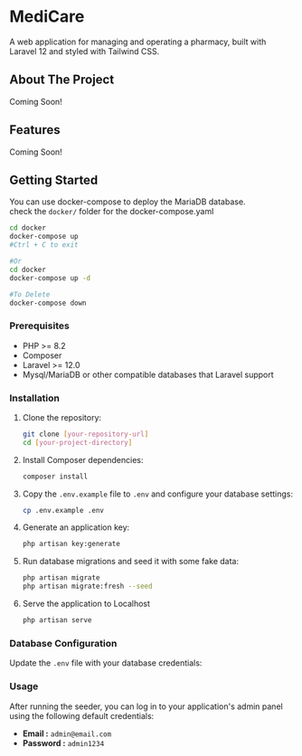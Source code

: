 # MediCare

A web application for managing and operating a pharmacy, built with Laravel 12 and styled with Tailwind CSS.

## About The Project
Coming Soon!

## Features
Coming Soon!

<!-- *   **Prescription Management:**  Upload, view, and process prescriptions securely.
*   **Inventory Management:** Track stock levels, add new products, and manage suppliers.
*   **Product Catalog:** Browse and search for medications and health products.
*   **Online Ordering:**  Customers can place orders online.
*   **User Authentication:** Secure registration and login for pharmacists, staff, and customers.
*   **Admin Dashboard:**  A central dashboard for managing all aspects of the pharmacy.
*   **Reporting:** Generate reports on sales, inventory, and other key metrics. -->

## Getting Started
You can use docker-compose to deploy the MariaDB database. <br>check the `docker/` folder for the docker-compose.yaml
```bash
cd docker
docker-compose up
#Ctrl + C to exit

#Or
cd docker
docker-compose up -d

#To Delete
docker-compose down 
```

### Prerequisites

*   PHP >= 8.2
*   Composer
*   Laravel >= 12.0
*   Mysql/MariaDB or other compatible databases that Laravel support

### Installation

1.  Clone the repository:

    ```bash
    git clone [your-repository-url]
    cd [your-project-directory]
    ```
2.  Install Composer dependencies:

    ```bash
    composer install
    ```
3.  Copy the `.env.example` file to `.env` and configure your database settings:

    ```bash
    cp .env.example .env
    ```
4.  Generate an application key:

    ```bash
    php artisan key:generate
    ```
5.  Run database migrations and seed it with some fake data:

    ```bash
    php artisan migrate
    php artisan migrate:fresh --seed
    ```
6. Serve the application to Localhost 
    ```bash
    php artisan serve
    ```


### Database Configuration

Update the `.env` file with your database credentials:


### Usage
After running the seeder, you can log in to your application's admin panel using the following default credentials:

*   **Email :** `admin@email.com`
*   **Password :** `admin1234`
